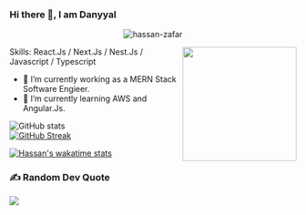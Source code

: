 
### Hi there 👋, I am Danyyal
<p align="center"> 
	<img src="https://komarev.com/ghpvc/?username=hassan-zafar&label=Profile%20views&color=0e75b6&style=plastic" alt="hassan-zafar" /> 
	<a href = "https://commits.top/pakistan.html" target="_blank">
<!-- 		<img src="https://enfsgag3ayy6w9q.m.pipedream.net/&style=plastic" alt="hassan-zafar" target="_blank"/>  -->
	</a>
</p>
<picture> <img align="right" src="https://github.com/7oSkaaa/7oSkaaa/blob/main/Images/Right_Side.gif?raw=true" width = 200px></picture>

Skills: React.Js / Next.Js / Nest.Js / Javascript / Typescript

- 🔭 I’m currently working as a MERN Stack Software Engieer.
- 🌱 I’m currently learning AWS and Angular.Js.

![GitHub stats](https://github-readme-stats.vercel.app/api?username=danyyal&&show_icons=true&count_private=true&hide_border=true&theme=radical)  
[![GitHub Streak](https://github-readme-streak-stats.herokuapp.com?user=danyyal&theme=radical&hide_border=true&date_format=j%20M%5B%20Y%5D)](https://git.io/streak-stats)

[![Hassan's wakatime stats](https://github-readme-stats.vercel.app/api/wakatime?username=danyyal)](https://github-readme-stats.vercel.app/api/wakatime?username=danyyal)
### ✍️ Random Dev Quote
![](https://quotes-github-readme.vercel.app/api?type=horizontal&theme=radical)
